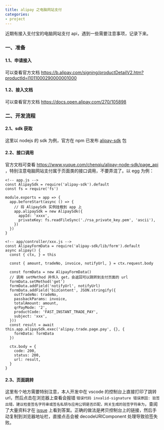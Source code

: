 ```yaml
---
title: alipay 之电脑网站支付
categories:
- project
---
```

近期有接入支付宝的电脑网站支付 api，遇到一些需要注意事项，记录下来。
<!--more--> 
### 一、准备
#### 1.1、申请接入
可以查看官方文档 https://b.alipay.com/signing/productDetailV2.htm?productId=I1011000290000001000
#### 1.2、接入文档
可以查看官方文档 https://docs.open.alipay.com/270/105898
### 二、开发流程
#### 2.1、sdk 获取
这里以 nodejs 的 sdk 为例，官方在 npm 已发布 [alipay-sdk](https://www.npmjs.com/package/alipay-sdk) 包
#### 2.2、接口调用
官方文档可查看 https://www.yuque.com/chenqiu/alipay-node-sdk/page_api ，特别注意电脑网站支付属于页面类的接口调用，不要弄混了。以 egg 为例：
```
<!-- app.js -->
const AlipaySdk = require('alipay-sdk').default
const fs = require('fs')

module.exports = app => {
  app.beforeStart(async () => {
    // 将 AlipaySdk 实例挂载到 app 上
    app.alipaySdk = new AlipaySdk({
      appId: 'xxxx',
      privateKey: fs.readFileSync('./rsa_private_key.pem', 'ascii'),
    })
  })
}

<!-- app/controller/xxx.js -->
const AlipayFormData = require('alipay-sdk/lib/form').default
async alipay() {
  const { ctx, } = this

  const { amount, tradeNo, invoice, notifyUrl, } = ctx.request.body

  const formData = new AlipayFormData()
  // 调用 setMethod 并传入 get，会返回可以跳转到支付页面的 url
  formData.setMethod('get')
  formData.addField('notifyUrl', notifyUrl)
  formData.addField('bizContent', JSON.stringify({
    outTradeNo: tradeNo,
    passbackParams: invoice,
    totalAmount: amount,
    qrPayMode: '2',
    productCode: 'FAST_INSTANT_TRADE_PAY',
    subject: 'xxx',
  }))
  const result = await this.app.alipaySdk.exec('alipay.trade.page.pay', {}, {
    formData: formData
  })

  ctx.body = {
    code: 200,
    status: 200,
    url: result,
  }
}
```
#### 2.3、页面跳转
这里有个地方需要特别注意，本人开发中在 vscode 的控制台上直接打印了跳转 url，然后点击在浏览器上查看会报错 `错误代码 invalid-signature 错误原因: 验签出错，建议检查签名字符串或签名私钥与应用公钥是否匹配，网关生成的验签字符串为`，查阅了大量资料才在 [issue](https://github.com/alipay/alipay-sdk-nodejs/issues/25) 上看到答案。正确的做法是拷贝控制台上的链接，然后手动复制到浏览器地址栏，直接点击会被 decodeURIComponent 处理导致验签失败。